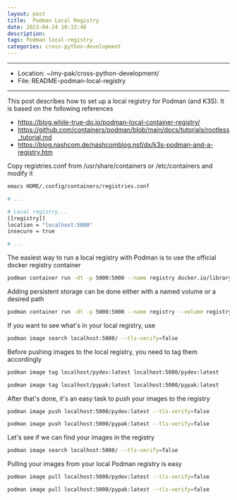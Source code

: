 ```yaml
---
layout: post
title:  Podman Local Registry
date: 2023-04-24 10:13:48
description: 
tags: Podman local-registry
categories: cross-python-development
---
```


---

- Location: ~/my-pak/cross-python-development/
- File: README-podman-local-registry

---

This post describes how to set up a local registry for Podman (and K3S). It is based on the following references

- https://blog.while-true-do.io/podman-local-container-registry/
- https://github.com/containers/podman/blob/main/docs/tutorials/rootless_tutorial.md
- https://blog.nashcom.de/nashcomblog.nsf/dx/k3s-podman-and-a-registry.htm

Copy registries.conf from /usr/share/containers or /etc/containers and modify it

```bash
emacs HOME/.config/containers/registries.conf
```

```bash
# ...

# Local registry...
[[registry]]
location = "localhost:5000"
insecure = true

# ...
```

The easiest way to run a local registry with Podman is to use the official docker registry container

```bash
podman container run -dt -p 5000:5000 --name registry docker.io/library/registry:2
```

Adding persistent storage can be done either with a named volume or a desired path

```bash
podman container run -dt -p 5000:5000 --name registry --volume registry:/var/lib/registry:Z docker.io/library/registry:2
```

If you want to see what's in your local registry, use

```bash
podman image search localhost:5000/ --tls-verify=false
```

Before pushing images to the local registry, you need to tag them accordingly

```bash
podman image tag localhost/pydev:latest localhost:5000/pydev:latest
```

```bash
podman image tag localhost/pypak:latest localhost:5000/pypak:latest
```

After that's done, it's an easy task to push your images to the registry

```bash
podman image push localhost:5000/pydev:latest --tls-verify=false
```

```bash
podman image push localhost:5000/pypak:latest --tls-verify=false
```

Let's see if we can find your images in the registry

```bash
podman image search localhost:5000/ --tls-verify=false
```

Pulling your images from your local Podman registry is easy

```bash
podman image pull localhost:5000/pydev:latest --tls-verify=false
```

```bash
podman image pull localhost:5000/pypak:latest --tls-verify=false
```
